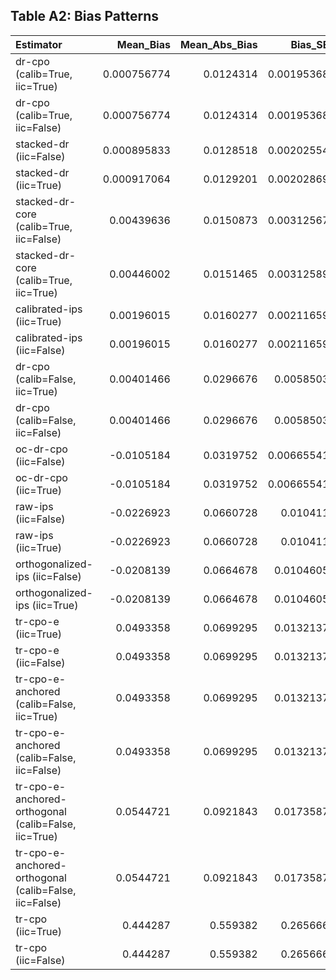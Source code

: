 ## Table A2: Bias Patterns

| Estimator                                             |    Mean_Bias |   Mean_Abs_Bias |    Bias_SE | Pattern   |   clone_bias |   clone_t | clone_sig   |   parallel_bias |   parallel_t | parallel_sig   |   premium_bias |   premium_t | premium_sig   |
|:------------------------------------------------------|-------------:|----------------:|-----------:|:----------|-------------:|----------:|:------------|----------------:|-------------:|:---------------|---------------:|------------:|:--------------|
| dr-cpo (calib=True, iic=True)                         |  0.000756774 |       0.0124314 | 0.00195368 | Mixed     |   0.0025523  |  0.764175 |             |     -0.00167583 |     0.506228 |                |    0.00139385  |    0.402387 |               |
| dr-cpo (calib=True, iic=False)                        |  0.000756774 |       0.0124314 | 0.00195368 | Mixed     |   0.0025523  |  0.764175 |             |     -0.00167583 |     0.506228 |                |    0.00139385  |    0.402387 |               |
| stacked-dr (iic=False)                                |  0.000895833 |       0.0128518 | 0.00202554 | Mixed     |   0.00292599 |  0.835311 |             |     -0.00172731 |     0.499677 |                |    0.00148883  |    0.422689 |               |
| stacked-dr (iic=True)                                 |  0.000917064 |       0.0129201 | 0.00202869 | Mixed     |   0.00304702 |  0.86835  |             |     -0.00172203 |     0.498806 |                |    0.00142621  |    0.403402 |               |
| stacked-dr-core (calib=True, iic=False)               |  0.00439636  |       0.0150873 | 0.00312567 | Mixed     |   0.00589334 |  1.08299  |             |      0.00243939 |     0.459607 |                |    0.00485636  |    0.889148 |               |
| stacked-dr-core (calib=True, iic=True)                |  0.00446002  |       0.0151465 | 0.00312589 | Mixed     |   0.0059364  |  1.09085  |             |      0.00247568 |     0.466261 |                |    0.00496798  |    0.909847 |               |
| calibrated-ips (iic=True)                             |  0.00196015  |       0.0160277 | 0.00211659 | Mixed     |   0.00464775 |  1.42098  |             |     -0.00682557 |     2.09242  | *              |    0.00805827  |    2.01833  | *             |
| calibrated-ips (iic=False)                            |  0.00196015  |       0.0160277 | 0.00211659 | Mixed     |   0.00464775 |  1.42098  |             |     -0.00682557 |     2.09242  | *              |    0.00805827  |    2.01833  | *             |
| dr-cpo (calib=False, iic=True)                        |  0.00401466  |       0.0296676 | 0.0058503  | Mixed     |   0.0063108  |  1.62228  |             |      0.00642938 |     0.402695 |                |   -0.000696182 |    0.114205 |               |
| dr-cpo (calib=False, iic=False)                       |  0.00401466  |       0.0296676 | 0.0058503  | Mixed     |   0.0063108  |  1.62228  |             |      0.00642938 |     0.402695 |                |   -0.000696182 |    0.114205 |               |
| oc-dr-cpo (iic=False)                                 | -0.0105184   |       0.0319752 | 0.00665541 | Negative  |  -0.0095097  |  1.00573  |             |     -0.00497884 |     0.471171 |                |   -0.0170668   |    1.21993  |               |
| oc-dr-cpo (iic=True)                                  | -0.0105184   |       0.0319752 | 0.00665541 | Negative  |  -0.0095097  |  1.00573  |             |     -0.00497884 |     0.471171 |                |   -0.0170668   |    1.21993  |               |
| raw-ips (iic=False)                                   | -0.0226923   |       0.0660728 | 0.010411   | Negative  |   0.00242091 |  0.722288 |             |     -0.0793748  |     3.04977  | *              |    0.00887701  |    0.689232 |               |
| raw-ips (iic=True)                                    | -0.0226923   |       0.0660728 | 0.010411   | Negative  |   0.00242091 |  0.722288 |             |     -0.0793748  |     3.04977  | *              |    0.00887701  |    0.689232 |               |
| orthogonalized-ips (iic=False)                        | -0.0208139   |       0.0664678 | 0.0104605  | Negative  |   0.00310681 |  0.899903 |             |     -0.074342   |     2.79842  | *              |    0.00879364  |    0.696758 |               |
| orthogonalized-ips (iic=True)                         | -0.0208139   |       0.0664678 | 0.0104605  | Negative  |   0.00310681 |  0.899903 |             |     -0.074342   |     2.79842  | *              |    0.00879364  |    0.696758 |               |
| tr-cpo-e (iic=True)                                   |  0.0493358   |       0.0699295 | 0.0132137  | Positive  |   0.101188   |  3.43234  | *           |      0.0108485  |     0.638367 |                |    0.0359707   |    2.06038  | *             |
| tr-cpo-e (iic=False)                                  |  0.0493358   |       0.0699295 | 0.0132137  | Positive  |   0.101188   |  3.43234  | *           |      0.0108485  |     0.638367 |                |    0.0359707   |    2.06038  | *             |
| tr-cpo-e-anchored (calib=False, iic=True)             |  0.0493358   |       0.0699295 | 0.0132137  | Positive  |   0.101188   |  3.43234  | *           |      0.0108485  |     0.638367 |                |    0.0359707   |    2.06038  | *             |
| tr-cpo-e-anchored (calib=False, iic=False)            |  0.0493358   |       0.0699295 | 0.0132137  | Positive  |   0.101188   |  3.43234  | *           |      0.0108485  |     0.638367 |                |    0.0359707   |    2.06038  | *             |
| tr-cpo-e-anchored-orthogonal (calib=False, iic=True)  |  0.0544721   |       0.0921843 | 0.0173587  | Positive  |   0.105632   |  3.48456  | *           |      0.0239865  |     0.692307 |                |    0.0337973   |    1.5219   |               |
| tr-cpo-e-anchored-orthogonal (calib=False, iic=False) |  0.0544721   |       0.0921843 | 0.0173587  | Positive  |   0.105632   |  3.48456  | *           |      0.0239865  |     0.692307 |                |    0.0337973   |    1.5219   |               |
| tr-cpo (iic=True)                                     |  0.444287    |       0.559382  | 0.265666   | Positive  |   0.0806635  |  3.3173   | *           |      0.373754   |     1.39644  |                |    0.878444    |    1.17932  |               |
| tr-cpo (iic=False)                                    |  0.444287    |       0.559382  | 0.265666   | Positive  |   0.0806635  |  3.3173   | *           |      0.373754   |     1.39644  |                |    0.878444    |    1.17932  |               |